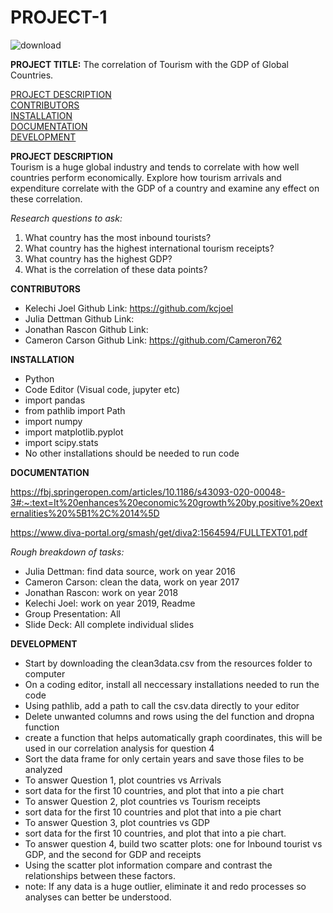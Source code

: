 # **PROJECT-1**
![download](https://github.com/Cameron762/Project-1-11/assets/72319764/7f8c363a-026a-429c-be56-127ed8535605)

**PROJECT TITLE:**
The correlation of Tourism with the GDP of Global Countries.  

[PROJECT DESCRIPTION](#project-description)   
[CONTRIBUTORS](#contributors)  
[INSTALLATION](#installation)  
[DOCUMENTATION](#documentation)  
[DEVELOPMENT](#development)  


**PROJECT DESCRIPTION**  
Tourism is a huge global industry and tends to correlate with how well countries perform economically. Explore how tourism arrivals and expenditure correlate with the GDP of a country and examine any effect on these correlation.  

*Research questions to ask:*
1. What country has the most inbound tourists?
2. What country has the highest international tourism receipts?
3. What country has the highest GDP?
4. What is the correlation of these data points?

**CONTRIBUTORS**
- Kelechi Joel Github Link: https://github.com/kcjoel
- Julia Dettman Github Link: 
- Jonathan Rascon Github Link:
- Cameron Carson Github Link: https://github.com/Cameron762
  
**INSTALLATION** 
- Python 
- Code Editor (Visual code, jupyter etc)
- import pandas 
- from pathlib import Path
- import numpy 
- import matplotlib.pyplot 
- import scipy.stats
- No other installations should be needed to run code 

**DOCUMENTATION**

https://fbj.springeropen.com/articles/10.1186/s43093-020-00048-3#:~:text=It%20enhances%20economic%20growth%20by,positive%20externalities%20%5B1%2C%2014%5D

https://www.diva-portal.org/smash/get/diva2:1564594/FULLTEXT01.pdf

*Rough breakdown of tasks:*

 
- Julia Dettman: find data source, work on year 2016
- Cameron Carson: clean the data, work on year 2017
- Jonathan Rascon: work on year 2018
- Kelechi Joel: work on year 2019, Readme
- Group Presentation: All
- Slide Deck: All complete individual slides  

**DEVELOPMENT**  
- Start by downloading the clean3data.csv from the resources folder to computer
- On a coding editor, install all neccessary installations needed to run the code
- Using pathlib, add a path to call the csv.data directly to your editor
- Delete unwanted columns and rows using the del function and dropna function
- create a function that helps automatically graph coordinates, this will be used in our correlation analysis for question 4
- Sort the data frame for only certain years and save those files to be analyzed
- To answer Question 1, plot countries vs Arrivals
- sort data for the first 10 countries, and plot that into a pie chart
- To answer Question 2, plot countries vs Tourism receipts
- sort data for the first 10 countries and plot that into a pie chart
- To answer Question 3, plot countries vs GDP
- sort data for the first 10 countries, and plot that into a pie chart.
- To answer question 4, build two scatter plots: one for Inbound tourist vs GDP, and the second for GDP and receipts
- Using the scatter plot information compare and contrast the relationships between these factors.
- note: If any data is a huge outlier, eliminate it and redo processes so analyses can better be understood.

